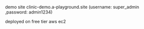 demo site clinic-demo.a-playground.site
(username: super_admin ,password: admin1234)

deployed on free tier aws ec2
